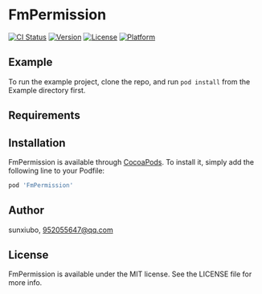 # FmPermission

[![CI Status](https://img.shields.io/travis/sunxiubo/FmPermission.svg?style=flat)](https://travis-ci.org/sunxiubo/FmPermission)
[![Version](https://img.shields.io/cocoapods/v/FmPermission.svg?style=flat)](https://cocoapods.org/pods/FmPermission)
[![License](https://img.shields.io/cocoapods/l/FmPermission.svg?style=flat)](https://cocoapods.org/pods/FmPermission)
[![Platform](https://img.shields.io/cocoapods/p/FmPermission.svg?style=flat)](https://cocoapods.org/pods/FmPermission)

## Example

To run the example project, clone the repo, and run `pod install` from the Example directory first.

## Requirements

## Installation

FmPermission is available through [CocoaPods](https://cocoapods.org). To install
it, simply add the following line to your Podfile:

```ruby
pod 'FmPermission'
```

## Author

sunxiubo, 952055647@qq.com

## License

FmPermission is available under the MIT license. See the LICENSE file for more info.
